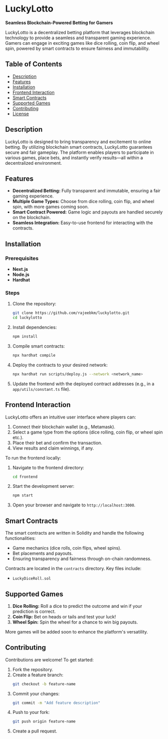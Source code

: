 
# LuckyLotto  
**Seamless Blockchain-Powered Betting for Gamers**  

LuckyLotto is a decentralized betting platform that leverages blockchain technology to provide a seamless and transparent gaming experience. Gamers can engage in exciting games like dice rolling, coin flip, and wheel spin, powered by smart contracts to ensure fairness and immutability.

## Table of Contents  
- [Description](#description)  
- [Features](#features)  
- [Installation](#installation)  
- [Frontend Interaction](#frontend-interaction)  
- [Smart Contracts](#smart-contracts)  
- [Supported Games](#supported-games)  
- [Contributing](#contributing)  
- [License](#license)

## Description  
LuckyLotto is designed to bring transparency and excitement to online betting. By utilizing blockchain smart contracts, LuckyLotto guarantees secure and fair gameplay. The platform enables players to participate in various games, place bets, and instantly verify results—all within a decentralized environment.

## Features  
- **Decentralized Betting:** Fully transparent and immutable, ensuring a fair gaming experience.  
- **Multiple Game Types:** Choose from dice rolling, coin flip, and wheel spin, with more games coming soon.  
- **Smart Contract Powered:** Game logic and payouts are handled securely on the blockchain.  
- **Seamless Integration:** Easy-to-use frontend for interacting with the contracts.  

## Installation  

### Prerequisites  
- **Next.js**
- **Node.js**
- **Hardhat**

### Steps  
1. Clone the repository:  
   ```bash  
   git clone https://github.com/rajeebkm/luckylotto.git  
   cd luckylotto  
   ```  

2. Install dependencies:  
   ```bash  
   npm install  
   ```  

3. Compile smart contracts:  
   ```bash  
   npx hardhat compile  
   ```  

4. Deploy the contracts to your desired network:  
   ```bash  
   npx hardhat run scripts/deploy.js --network <network_name>  
   ```  

5. Update the frontend with the deployed contract addresses (e.g., in a `app/utils/constant.ts` file).  

## Frontend Interaction  
LuckyLotto offers an intuitive user interface where players can:  
1. Connect their blockchain wallet (e.g., Metamask).  
2. Select a game type from the options (dice rolling, coin flip, or wheel spin etc.).  
3. Place their bet and confirm the transaction.  
4. View results and claim winnings, if any.  

To run the frontend locally:  
1. Navigate to the frontend directory:  
   ```bash  
   cd frontend  
   ```  
2. Start the development server:  
   ```bash  
   npm start  
   ```  
3. Open your browser and navigate to `http://localhost:3000`.  

## Smart Contracts  
The smart contracts are written in Solidity and handle the following functionalities:  
- Game mechanics (dice rolls, coin flips, wheel spins).  
- Bet placements and payouts.  
- Ensuring transparency and fairness through on-chain randomness.  

Contracts are located in the `contracts` directory. Key files include:  
- `LuckyDiceRoll.sol`  

## Supported Games  
1. **Dice Rolling:** Roll a dice to predict the outcome and win if your prediction is correct.  
2. **Coin Flip:** Bet on heads or tails and test your luck!  
3. **Wheel Spin:** Spin the wheel for a chance to win big payouts.  

More games will be added soon to enhance the platform's versatility.

## Contributing  
Contributions are welcome! To get started:  
1. Fork the repository.  
2. Create a feature branch:  
   ```bash  
   git checkout -b feature-name  
   ```  
3. Commit your changes:  
   ```bash  
   git commit -m "Add feature description"  
   ```  
4. Push to your fork:  
   ```bash  
   git push origin feature-name  
   ```  
5. Create a pull request.
